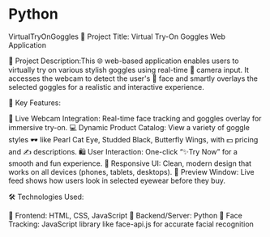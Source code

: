 # Python

VirtualTryOnGoggles
🎯 Project Title: Virtual Try-On Goggles Web Application

📝 Project Description:This 🌐 web-based application enables users to virtually try on various stylish goggles using real-time 🎥 camera input. It accesses the webcam to detect the user's 👤 face and smartly overlays the selected goggles for a realistic and interactive experience.

🧰 Key Features:

🎥 Live Webcam Integration: Real-time face tracking and goggles overlay for immersive try-on. 💻 Dynamic Product Catalog: View a variety of goggle styles 🕶️ like Pearl Cat Eye, Studded Black, Butterfly Wings, with 💵 pricing and ✍️ descriptions. 🛍️ User Interaction: One-click “✨Try Now” for a smooth and fun experience. 📱 Responsive UI: Clean, modern design that works on all devices (phones, tablets, desktops). 👀 Preview Window: Live feed shows how users look in selected eyewear before they buy.

🛠️ Technologies Used:

💅 Frontend: HTML, CSS, JavaScript 🐍 Backend/Server: Python 🧠 Face Tracking: JavaScript library like face-api.js for accurate facial recognition

